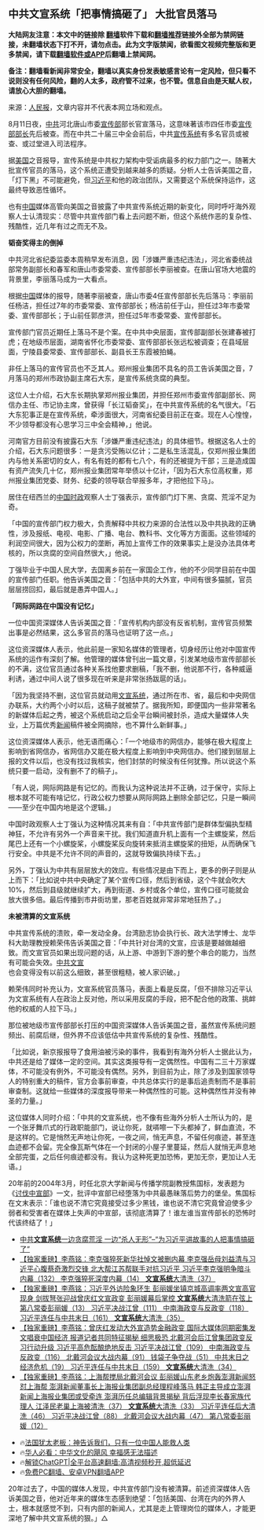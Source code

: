  <!-- 面包屑导航 --> <h2>中共文宣系统「把事情搞砸了」 大批官员落马</h2> <p class="notice"><b>大陆网友注意：本文中的链接除 <a href="https://github.com/bannedbook/fanqiang" >翻墙</a>软件下载和<a href="https://github.com/killgcd/justmysocks/blob/master/README.md">翻墙推荐</a>链接外全部为禁网链接，未翻墙状态下打不开，请勿点击。此为文字版禁闻，欲看图文视频完整版和更多禁闻，请下载<a href="https://github.com/bannedbook/fanqiang">翻墙软件或APP</a>后翻墙上禁闻网。</p><p>备注：翻墙看新闻非常安全，翻墙以真实身份发表敏感言论有一定风险，但只看不说则没有任何风险，翻的人太多，政府管不过来，也不管。信息自由是天赋人权，请放心大胆的翻墙。</b></p>  <div class="entry"> <p></p> <p>来源：<span class='wp_keywordlink_affiliate'><a href="https://renminbao.com/" title="人民报" target="_blank">人民报</a></span>，文章内容并不代表本网立场和观点。</p> <p>8月11日夜，<a href="https://www.bannedbook.org/bnews/tag/%e4%b8%ad%e5%85%b1/" class="st_tag internal_tag" rel="tag" title="标签 中共 下的日志">中共</a>河北唐山市委<a href="https://www.bannedbook.org/bnews/tag/%e5%ae%a3%e4%bc%a0%e9%83%a8/" class="st_tag internal_tag" rel="tag" title="标签 宣传部 下的日志">宣传部</a>部长官宣落马，这意味著该市四任市委<a href="https://www.bannedbook.org/bnews/tag/%E5%AE%A3%E4%BC%A0%E9%83%A8%E9%83%A8%E9%95%BF/" class="st_tag internal_tag" rel="tag" title="标签 宣传部部长 下的日志">宣传部部长</a>先后被查。而在中共二十届三中全会前后，中共<a href="https://www.bannedbook.org/bnews/tag/%E5%AE%A3%E4%BC%A0%E7%B3%BB%E7%BB%9F/" class="st_tag internal_tag" rel="tag" title="标签 宣传系统 下的日志">宣传系统</a>有多名官员或被查、或过堂进入司法程序。</p> <p>据<a href="https://www.bannedbook.org/bnews/tag/%e7%be%8e%e5%9b%bd/" class="st_tag internal_tag" rel="tag" title="标签 美国 下的日志">美国</a>之音报导，宣传系统是中共权力架构中受诟病最多的权力部门之一。随著大批宣传官员的落马，这个系统正遭受到越来越多的质疑。分析人士告诉美国之音，「灯下黑」不可能避免，但<a href="https://www.bannedbook.org/bnews/tag/%e4%b9%a0%e8%bf%91%e5%b9%b3/" class="st_tag internal_tag" rel="tag" title="标签 习近平 下的日志">习近平</a>和他的政治团队，又需要这个系统保持运作，这最终导致恶性循环。</p> <p>也有<span class='wp_keywordlink_affiliate'><a href="https://www.bannedbook.org/" title="中国" target="_blank">中国</a></span>媒体高管向美国之音披露了中共宣传系统近期的新变化，同时呼吁海外观察人士认清现实：尽管中共宣传部门看上去问题不断，但这个系统作恶的复杂性、残酷性，近几年有过之而无不及。</p> <p><b>韬奋奖得主的倒掉</b></p> <p>中共河北省纪委监委本周稍早发布消息，因「涉嫌严重违纪违法」，河北省委统战部常务副部长和春军和唐山市委常委、宣传部部长李丽被查。在唐山官场大地震的背景里，李丽落马成为一大看点。</p>  <p>根据<a href="https://www.bannedbook.org/bnews/tag/%E4%B8%AD%E5%9B%BD/" class="st_tag internal_tag" rel="tag" title="标签 中国 下的日志">中国</a>媒体的报导，随著李丽被查，唐山市委4任宣传部部长先后落马：李丽前任杨洁，担任过7年的市委常委、宣传部部长；杨洁前任于山，担任过3年市委常委、宣传部部长；于山前任郭彦洪，担任过5年市委常委、宣传部部长。</p> <p>宣传部门官员近期任上落马不是个案。在中共中央层面，宣传部副部长张建春被打虎；在地级市层面，湖南省怀化市委常委、宣传部部长张远松被调查；在县域层面，宁陵县委常委、宣传部部长、副县长王东霞被拍蝇。</p> <p>非任上落马的宣传官员也不乏其人。郑州报业集团不具名的员工告诉美国之音，7月落马的郑州市政协副主席石大东，是宣传系统贪腐的典型。</p> <p>这位人士介绍，石大东长期执掌郑州报业集团，并担任郑州市委宣传部副部长、网信办主任、市记协主席，曾获得「长江韬奋奖」，在中共宣传系统的名气很大。「石大东犯事正是在宣传系统，牵涉面很大，河南省纪委目前正在查。现在人心惶惶，不少领导都没有心思学习三中全会精神，」他说。</p> <p>河南官方目前没有披露石大东「涉嫌严重违纪违法」的具体细节。根据这名人士的介绍，石大东问题很多：一是贪污受贿以亿计；二是私生活混乱，仅郑州报业集团内与他关系密切的女人，有名有姓的都有七八个，有的还被提为干部；三是造成国有资产流失几十亿，郑州报业集团常年举债以十亿计，「因为石大东位高权重，郑州报业集团党委、财务、纪委的领导联合举报多年，才把他拉下马」。</p> <p>居住在纽西兰的<span class='wp_keywordlink_affiliate'><a href="https://www.bannedbook.org/bnews/tag/%E6%97%B6%E6%94%BF%E8%AF%84%E8%AE%BA/" title="中国时政" target="_blank">中国时政</a></span>观察人士丁强表示，宣传部门灯下黑、贪腐、荒淫不足为奇。</p> <p>「中国的宣传部门权力极大，负责解释中共权力来源的合法性以及中共执政的正确性，涉及报纸、电视、电影、广播、电台、教科书、文化等方方面面。这些领域的利润空间很大，因为公权力的垄断，再加上宣传工作的效果事实上是没办法具体考核的，所以贪腐的空间自然很大，」他说。</p>  <p>丁强毕业于中国人民大学，去国离乡前在一家国企工作，他的不少同学目前在中国的宣传部门任职。他告诉美国之音：「包括中共的大外宣，中间有很多猫腻，官员层层捞回扣，最后就是愚弄中国人。」</p> <p><b>「网际网路在中国没有记忆」</b></p> <p>一位中国资深媒体人告诉美国之音：「宣传机构内部没有反省机制，宣传官员频繁出事是必然结果，这么多官员的落马也证明了这一点。」</p> <p>这位资深媒体人表示，他此前是一家知名媒体的管理者，切身经历让他对中国宣传系统的运作有深刻了解。他管理的媒体曾刊出一篇文章，引发某地级市宣传部部长的不满，这位官员通过各种关系找他要求删稿，「我不删，他说那不行，各种威逼利诱，通过中间人说了很多现在听来是非常张扬跋扈的话」。</p> <p>「因为我坚持不删，这位官员就动用<a href="https://www.bannedbook.org/bnews/tag/%E6%96%87%E5%AE%A3%E7%B3%BB%E7%BB%9F/" class="st_tag internal_tag" rel="tag" title="标签 文宣系统 下的日志">文宣系统</a>，通过所在市、省，最后和中央网信办联系，大约两个小时以后，这稿子就被禁了。据我所知，即便国内一些非常著名的新媒体后起之秀，被这个系统启动之后全平台瞬间被封杀，造成大量媒体人失业，上万篇优秀<span class='wp_keywordlink_affiliate'><a href="https://www.bannedbook.org/" title="新闻">新闻</a></span>稿件被全网摘除，也不算什么新鲜事。」</p> <p>这位资深媒体人表示，他无语而痛心：「一个地级市的网信办，能够在极大程度上影响到省网信办，省网信办又能在极大程度上影响到中央网信办。他们接到层层上报的文件以后，也没有找过我核实，他们封禁的时候没有任何犹豫。所以说这个系统只要一启动，没有删不了的稿子」。</p> <p>「有人说，网际网路是有记忆的。而我认为这种说法并不正确，过于保守，实际上根本就不可能有啥记忆，行政公权力想要从网际网路上删除全部记忆，只是一瞬间——至少在中国内地是这个逻辑。」</p>  <p>中国时政观察人士丁强认为这种情况其来有自：「中共宣传部门是群体型偏执型精神狂，不允许有另外一个声音来干扰。我们知道直升机上面有一个主螺旋桨，然后尾巴上还有一个小螺旋桨，小螺旋桨反向旋转来抵消主螺旋桨的扭矩，从而确保飞行安全。中共是不允许不同的声音的，这就导致偏执持续下去。」</p> <p>另外，丁强认为中共有层层放大的效应。有些情况是由下而上，更多的例子则是从上而下：「比如说中共中央确定了某个宣传口径，然后到省级，这个牛就会吹大10%，然后到县级就继续扩大，再到街道、乡村或各个单位，宣传口径可能就会放大很多倍。最后传播到市井街坊里，那老百姓就非常非常地狂热了。」</p> <p><b>未被清算的文宣系统</b></p> <p>中共宣传系统的溃败，牵一发动全身。台湾励志协会执行长、政大法学博士、龙华科大助理教授赖荣伟告诉美国之音：「中共针对台湾的文宣，应该是要越做越细致。而文宣官员如果出现问题的话，从上游、中游到下游的整个串合的能力，当然有可能会失效。<a href="https://www.bannedbook.org/bnews/tag/%E4%B8%AD%E5%85%B1%E6%96%87%E5%AE%A3/" class="st_tag internal_tag" rel="tag" title="标签 中共文宣 下的日志">中共文宣</a>也会变得没有以前这么细致，甚至很粗糙，被人家识破。」</p> <p>赖荣伟同时补充认为，文宣系统官员落马，表面上看是反腐，「但不排除习近平认为文宣系统有人在政治上反对他，所以采用反腐的手段，把不配合他的政策、挑衅他的权威的人拉下马。」</p> <p>那位被地级市宣传部部长打压的中国资深媒体人告诉美国之音，虽然宣传系统问题频出、前腐后继，但外界不应该低估中共宣传系统的复杂性、残酷性。</p> <p>「比如说，新京报报导了食用油被污染的事件，我看到有海外分析人士据此认为，中共还是给了媒体一定的空间。其实这类报导有一定偶然性。中国有二三十万家媒体，不可能没有例外，不可能没有偶然。另外，到目前为止，除了涉及到国家领导人的特别重大的稿件，官方会事前审查，中共总体实行的是事后追责制而不是事前审查制。这就给一些媒体的深度报导带来一种偶然性的可能。这种偶然性并没有神圣的力量。」</p>  <p>这位媒体人同时介绍：「中共的文宣系统，也不像有些海外分析人士所认为的，是一个张牙舞爪式的行政职能部门，说让你死，就哢嚓一下头都掉了，鲜血直流，不是这样的。它是悄然无声地让你死，一夜之间，悄无声息，不留任何痕迹，甚至连血迹都不会留。完全像瓦斯气体在一个封闭的小屋子里蔓延，然后人就悄无声息地全部完蛋，之后任何痕迹都没有。我认为这种死更加恐怖，更加无奈，更加让人无语。」</p> <p>20年前的2004年3月，时任北京大学新闻与传播学院副教授焦国标，发表题为《<span class='wp_keywordlink'><a href="https://www.bannedbook.org/forum2/topic150.html" title="《讨伐中宣部》焦国标" target="_blank">讨伐中宣部</a></span>》一文，批评中宣部已经堕落为中共最愚昧落后势力的堡垒。焦国标在文末表示：「谁也说不清它究竟接受过多少黑钱，谁也说不清它究竟曾迫使多少弱者和受害者在媒体上失声的中宣部，该彻底清算了！谁左谁当宣传部长的恐怖时代该终结了！」</p> <!--<div id="taboola-mid-1"></div>--><ul class='op-related-articles' title='相关阅读'> <li><a href='https://www.bannedbook.org/bnews/headline/20240817/2075578.html' target='_blank'>中共<b>文宣系统</b>一边贪腐荒淫 一边“杀人无形”–“为习近平讲故事的人把事情搞砸了”</a></li> <li><a href='https://www.bannedbook.org/bnews/comments/20231111/1959939.html' target='_blank'>【独家重磅】李燕铭：李克强猝死新华社悼文被删内幕 李克强岳母刘益清与习近平心腹蔡奇激烈交锋 北大帮江苏帮联手对抗习近平 习近平李克强明争暗斗内幕（132） 李克强猝死深度内幕（14） <b>文宣系统</b>大清洗（37）</a></li> <li><a href='https://www.bannedbook.org/bnews/comments/20230824/1924711.html' target='_blank'>【独家重磅】李燕铭：习近平外访险象环生 彭丽媛坐镇京城高调率两文宣高官现身 剑拔弩张迎战曾庆红文宣政变 彭丽媛幕后掌控 <b>文宣系统</b>大清洗箭在弦上 第八常委彭丽媛（13） 习近平决战江曾（111） 中南海政变与反政变（118） 习近平连任与中共末日（161） <b>文宣系统</b>大清洗（35）</a></li> <li><a href='https://www.bannedbook.org/bnews/comments/20230822/1923772.html' target='_blank'>【独家重磅】李燕铭：曾庆红发动大外宣造势金融政变 国际大媒体同期密集发文唱衰中国经济 报道记者共同特征揭秘 细思极恐 北戴河会后江曾集团政变反习行动升级 习近平高危酝酿绝地反击 习近平决战江曾（109） 中南海政变与反政变（116） 北戴河会议大战内幕（91） 钱袋子争夺战（51） 中共末日之经济危机（19） 习近平连任与中共末日（159） <b>文宣系统</b>大清洗（34）</a></li> <li><a href='https://www.bannedbook.org/bnews/comments/20230714/1907677.html' target='_blank'>【独家重磅】李燕铭：上海帮搅局北戴河会议 彭丽媛山东老乡炮轰澎湃新闻怒怼上海帮 澎湃新闻董事长上海报业集团副总经理程峰落马 韩正主导成立澎湃新闻上海报业集团或受牵连 澎湃历任总编辑背景揭秘 背后浮现李长春家族代理人 江泽民老巢上海被清洗（37） <b>文宣系统</b>大清洗（33） 习近平连任后大清洗（46） 习近平决战江曾（88） 北戴河会议大战内幕（47） 第八常委彭丽媛（12）</a></li> </ul> <ul class="texttj"> <li>🔥<a href="https://www.bannedbook.org/bnews/ssgc/20230219/1850782.html" target="_blank">法国犹太老板：神告诉我们，只有一位中国人能救人类</a></li> <li>🔥<a href="https://www.bannedbook.org/bnews/comments/20220220/1694796.html" target="_blank">华人必看：中华文化的飓风 幸福感无法描述</a></li> <li>🔥<a href="https://github.com/bannedbook/fanqiang/wiki/V2ray%E6%9C%BA%E5%9C%BA" target="_blank">解锁ChatGPT|全平台高速翻墙:高清视频秒开,超低延迟</a></li> <li>🔥<a href="https://github.com/bannedbook/fanqiang/wiki/%E7%A6%81%E9%97%BB%E7%BD%91%E5%AE%89%E5%8D%93%E7%BF%BB%E5%A2%99%E6%96%B0%E9%97%BBAPP" target="_blank">免费PC翻墙、安卓VPN翻墙APP</a></li> </ul><p>20年过去了，中国的媒体人发现，中共宣传部门没有被清算。前述资深媒体人告诉美国之音，他对近年来的媒体生态感到绝望：「包括美国、台湾在内的外界人士，根本就感觉不到，只有内部的新闻人，尤其是走上管理岗位的媒体人，才能更深地了解中共文宣系统的狠。」△</p><a name='sharetosocial'></a> <div style="margin-bottom:5px;padding-bottom:5px;clear:both"> <div id="archive-pix-1" class="banner-ads"> <!-- AuctionX Display platform tag START --> <div id="27602x728x90x621x_ADSLOT1" clicktrack="%%CLICK_URL_ESC%%"></div>  <!-- AuctionX Display platform tag END --> </div> <div id="archive-pix-2" class="banner-ads"> <!-- AuctionX Display platform tag START --> <div id="27556x300x250x621x_ADSLOT1" clicktrack="%%CLICK_URL_ESC%%" style="margin:0 auto;text-align:center"></div>  <!-- AuctionX Display platform tag END --> </div> </div>  <div id="archive-pix-1" class="banner-ads"> <!-- AuctionX Display platform tag START --> <div id="27603x728x90x621x_ADSLOT1" clicktrack="%%CLICK_URL_ESC%%"></div>  <!-- AuctionX Display platform tag END --> </div> </div><!--END ENTRY--> 